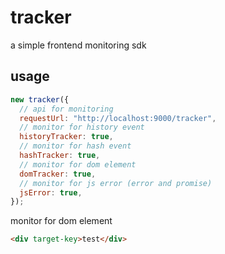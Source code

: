 # tracker

a simple frontend monitoring sdk

## usage

```js
new tracker({
  // api for monitoring
  requestUrl: "http://localhost:9000/tracker",
  // monitor for history event
  historyTracker: true,
  // monitor for hash event
  hashTracker: true,
  // monitor for dom element
  domTracker: true,
  // monitor for js error (error and promise)
  jsError: true,
});
```

monitor for dom element

```html
<div target-key>test</div>
```
